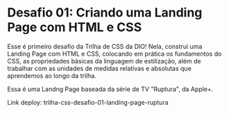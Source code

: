 # Desafio 01: Criando uma Landing Page com HTML e CSS

Esse é primeiro desafio da Trilha de CSS da DIO! Nela, construi uma Landing Page com HTML e CSS, colocando em prática os fundamentos do CSS, as propriedades básicas da linguagem de estilização, além de trabalhar com as unidades de medidas relativas e absolutas que aprendemos ao longo da trilha.

Essa é uma Landng Page baseada da série de TV "Ruptura", da Apple+.

Link deploy: trilha-css-desafio-01-landing-page-ruptura
